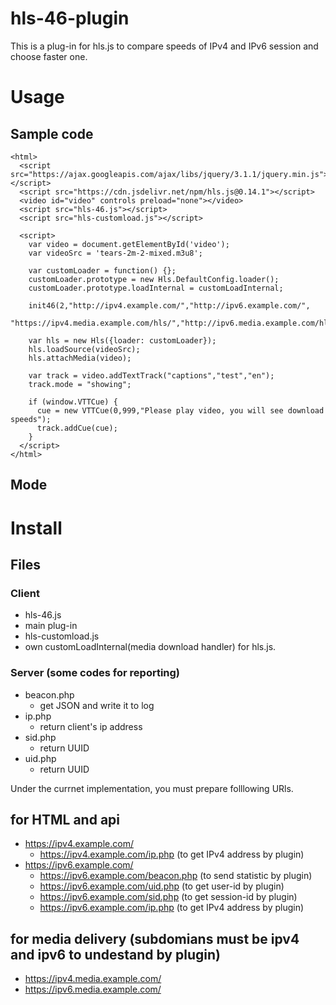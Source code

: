 # hls-46-plugin
This is a plug-in for hls.js to compare speeds of IPv4 and IPv6 session and choose faster one. 

# Usage

## Sample code
```
<html>
  <script src="https://ajax.googleapis.com/ajax/libs/jquery/3.1.1/jquery.min.js"></script>
  <script src="https://cdn.jsdelivr.net/npm/hls.js@0.14.1"></script>
  <video id="video" controls preload="none"></video>
  <script src="hls-46.js"></script>
  <script src="hls-customload.js"></script>

  <script>
    var video = document.getElementById('video');
    var videoSrc = 'tears-2m-2-mixed.m3u8';
  
    var customLoader = function() {};
    customLoader.prototype = new Hls.DefaultConfig.loader();
    customLoader.prototype.loadInternal = customLoadInternal;

    init46(2,"http://ipv4.example.com/","http://ipv6.example.com/",
      "https://ipv4.media.example.com/hls/","http://ipv6.media.example.com/hls/");

    var hls = new Hls({loader: customLoader});
    hls.loadSource(videoSrc);
    hls.attachMedia(video);
    
    var track = video.addTextTrack("captions","test","en");
    track.mode = "showing";

    if (window.VTTCue) {
      cue = new VTTCue(0,999,"Please play video, you will see download speeds");
      track.addCue(cue);
    }
  </script>
</html>

```

## Mode


# Install

## Files
### Client
- hls-46.js
 - main plug-in
- hls-customload.js
 - own customLoadInternal(media download handler) for hls.js. 
### Server (some codes for reporting)
- beacon.php
  - get JSON and write it to log
- ip.php
  - return client's ip address
- sid.php
  - return UUID
- uid.php
  - return UUID

Under the currnet implementation, you must prepare folllowing URls. 

## for HTML and api
- https://ipv4.example.com/
  - https://ipv4.example.com/ip.php (to get IPv4 address by plugin)
- https://ipv6.example.com/
  - https://ipv6.example.com/beacon.php (to send statistic by plugin)
  - https://ipv6.example.com/uid.php (to get user-id by plugin)
  - https://ipv6.example.com/sid.php (to get session-id by plugin)
  - https://ipv6.example.com/ip.php (to get IPv4 address by plugin)

## for media delivery (subdomians must be ipv4 and ipv6 to undestand by plugin)
- https://ipv4.media.example.com/
- https://ipv6.media.example.com/



